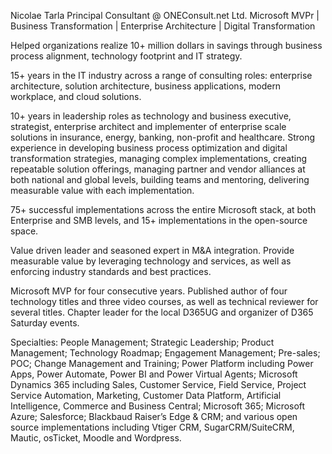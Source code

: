 Nicolae Tarla
Principal Consultant @ ONEConsult.net Ltd.
Microsoft MVPr | Business Transformation | Enterprise Architecture | Digital Transformation

Helped organizations realize 10+ million dollars in savings through business process alignment, technology footprint and IT strategy.

15+ years in the IT industry across a range of consulting roles: enterprise architecture, solution architecture, business applications, modern workplace, and cloud solutions.

10+ years in leadership roles as technology and business executive, strategist, enterprise architect and implementer of enterprise scale solutions in insurance, energy, banking, non-profit and healthcare. Strong experience in developing business process optimization and digital transformation strategies, managing complex implementations, creating repeatable solution offerings, managing partner and vendor alliances at both national and global levels, building teams and mentoring, delivering measurable value with each implementation.

75+ successful implementations across the entire Microsoft stack, at both Enterprise and SMB levels, and 15+ implementations in the open-source space.

Value driven leader and seasoned expert in M&A integration. Provide measurable value by leveraging technology and services, as well as enforcing industry standards and best practices.

Microsoft MVP for four consecutive years. Published author of four technology titles and three video courses, as well as technical reviewer for several titles. Chapter leader for the local D365UG and organizer of D365 Saturday events.

Specialties: People Management; Strategic Leadership; Product Management; Technology Roadmap; Engagement Management; Pre-sales; POC; Change Management and Training; Power Platform including Power Apps, Power Automate, Power BI and Power Virtual Agents; Microsoft Dynamics 365 including Sales, Customer Service, Field Service, Project Service Automation, Marketing, Customer Data Platform, Artificial Intelligence, Commerce and Business Central; Microsoft 365; Microsoft Azure; Salesforce; Blackbaud Raiser’s Edge & CRM; and various open source implementations including Vtiger CRM, SugarCRM/SuiteCRM, Mautic, osTicket, Moodle and Wordpress. 

